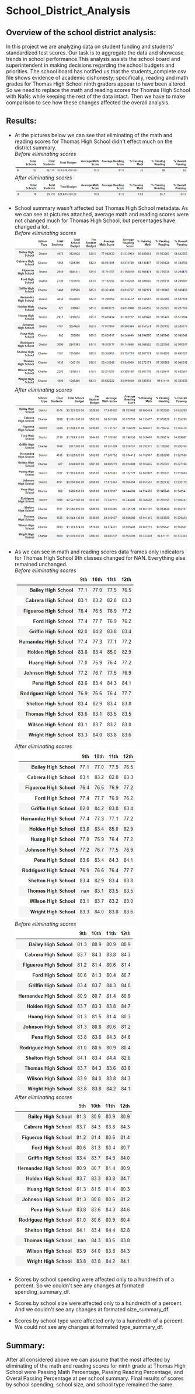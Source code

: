 # School_District_Analysis

## Overview of the school district analysis:  
In this project we are analyzing data on student funding and students' standardized test scores. Our task is to aggregate the data and showcase trends in school performance.This analysis assists the school board and superintendent in making decisions regarding the school budgets and priorities.
The school board has notified us that the students_complete.csv file shows evidence of academic dishonesty; specifically, reading and math grades for Thomas High School ninth graders appear to have been altered. So we need to replace the math and reading scores for Thomas High School with NaNs while keeping the rest of the data intact. Then we have to make comparison to see how these changes affected the overall analysis.

## Results:  
* At the pictures below we can see that eliminating of the math and reading scores for Thomas High School didn't effect much on the district summary.  
*Before eliminating scores*  
![pic](https://github.com/ElenaMasarsky/School_District_Analysis/blob/main/Resources/district_summary.png)  
*After eliminating scores*  
![pic](https://github.com/ElenaMasarsky/School_District_Analysis/blob/main/Resources/district_summary_without_THS_9th_scores.png)  

* School summary wasn't affected but Thomas High School metadata. As we can see at pictures attached, average math and reading scores were not changed much for Thomas High School, but percentages have changed a lot.  
*Before eliminating scores*  
![pic](https://github.com/ElenaMasarsky/School_District_Analysis/blob/main/Resources/per_school_summary.png)  
*After eliminating scores*  
![pic](https://github.com/ElenaMasarsky/School_District_Analysis/blob/main/Resources/per_school_summary_without_THS_9th_scores.png)  


* As we can see in math and reading scores data frames only indicators for Thomas High School 9th classes changed for NAN. Everything else remained unchanged.  
*Before eliminating scores*  
![pic](https://github.com/ElenaMasarsky/School_District_Analysis/blob/main/Resources/math_scores_by_grade.png)  
*After eliminating scores*  
![pic](https://github.com/ElenaMasarsky/School_District_Analysis/blob/main/Resources/math_scores_by_grade_without_THS_9th_scores.png)  
*Before eliminating scores*  
![pic](https://github.com/ElenaMasarsky/School_District_Analysis/blob/main/Resources/reading_scores_by_grade.png)  
*After eliminating scores*  
![pic](https://github.com/ElenaMasarsky/School_District_Analysis/blob/main/Resources/reading_scores_by_grade_without_THS_9th_scores.png)  

* Scores by school spending were affected only to a hundredth of a percent. So we couldn't see any changes at formated spending_summary_df. 

* Scores by school size were affected only to a hundredth of a percent. And we couldn't see any changes at formated size_summary_df.

* Scores by school type were affected only to a hundredth of a percent. We could not see any changes at formated type_summary_df. 

## Summary:  
After all considered above we can assume that the most affected by eliminating of the math and reading scores for ninth grade at Thomas High School were Passing Math Percentage, Passing Reading Percentage, and Overal Passing Percentage at per school summary. Final results of scores by school spending, school size, and school type remained the same.